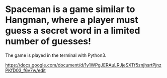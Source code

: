 # Spaceman is a game similar to Hangman, where a player must guess a secret word in a limited number of guesses! 
The game is played in the terminal with Python3.

https://docs.google.com/document/d/1y1WPgJERAuLRJjeSXTf5znjhsrtPjnzPKfD03_f6v7w/edit

